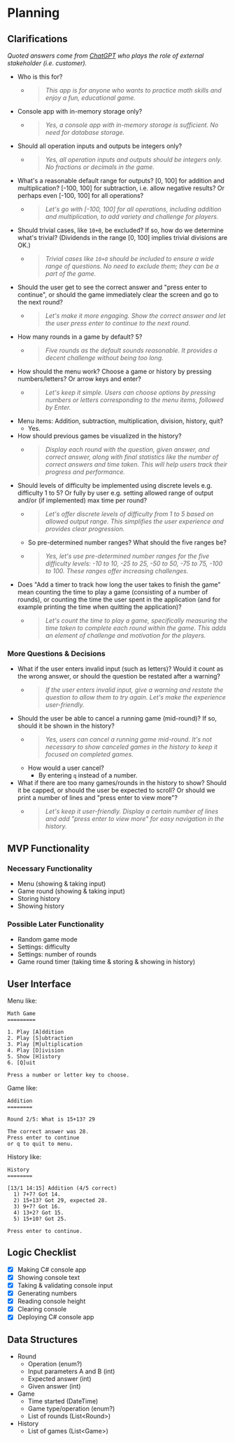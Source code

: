 # Planning

## Clarifications
*Quoted answers come from [ChatGPT](https://chat.openai.com/) who plays the role of external stakeholder (i.e. customer).*

- Who is this for?
  - >*This app is for anyone who wants to practice math skills and enjoy a fun, educational game.*
- Console app with in-memory storage only?
  - >*Yes, a console app with in-memory storage is sufficient. No need for database storage.*
- Should all operation inputs and outputs be integers only?
  - >*Yes, all operation inputs and outputs should be integers only. No fractions or decimals in the game.*
- What's a reasonable default range for outputs? [0, 100] for addition and multiplication? [-100, 100] for subtraction, i.e. allow negative results? Or perhaps even [-100, 100] for all operations?
  - >*Let's go with [-100, 100] for all operations, including addition and multiplication, to add variety and challenge for players.*
- Should trivial cases, like `10+0`, be excluded? If so, how do we determine what's trivial? (Dividends in the range [0, 100] implies trivial divisions are OK.)
  - >*Trivial cases like `10+0` should be included to ensure a wide range of questions. No need to exclude them; they can be a part of the game.*
- Should the user get to see the correct answer and "press enter to continue", or should the game immediately clear the screen and go to the next round?
  - >*Let's make it more engaging. Show the correct answer and let the user press enter to continue to the next round.*
- How many rounds in a game by default? 5?
  - >*Five rounds as the default sounds reasonable. It provides a decent challenge without being too long.*
- How should the menu work? Choose a game or history by pressing numbers/letters? Or arrow keys and enter?
  - >*Let's keep it simple. Users can choose options by pressing numbers or letters corresponding to the menu items, followed by Enter.*
- Menu items: Addition, subtraction, multiplication, division, history, quit?
  - Yes.
- How should previous games be visualized in the history?
  - >*Display each round with the question, given answer, and correct answer, along with final statistics like the number of correct answers and time taken. This will help users track their progress and performance.*
- Should levels of difficulty be implemented using discrete levels e.g. difficulty 1 to 5? Or fully by user e.g. setting allowed range of output and/or (if implemented) max time per round?
  - >*Let's offer discrete levels of difficulty from 1 to 5 based on allowed output range. This simplifies the user experience and provides clear progression.*
  - So pre-determined number ranges? What should the five ranges be?
  - >*Yes, let's use pre-determined number ranges for the five difficulty levels: -10 to 10, -25 to 25, -50 to 50, -75 to 75, -100 to 100. These ranges offer increasing challenges.*
- Does "Add a timer to track how long the user takes to finish the game" mean counting the time to play a game (consisting of a number of rounds), or counting the time the user spent in the application (and for example printing the time when quitting the application)?
  - >*Let's count the time to play a game, specifically measuring the time taken to complete each round within the game. This adds an element of challenge and motivation for the players.*

### More Questions & Decisions
- What if the user enters invalid input (such as letters)? Would it count as the wrong answer, or should the question be restated after a warning?
  - >*If the user enters invalid input, give a warning and restate the question to allow them to try again. Let's make the experience user-friendly.*
- Should the user be able to cancel a running game (mid-round)? If so, should it be shown in the history?
  - >*Yes, users can cancel a running game mid-round. It's not necessary to show canceled games in the history to keep it focused on completed games.*
  - How would a user cancel?
    - By entering `q` instead of a number.
- What if there are too many games/rounds in the history to show? Should it be capped, or should the user be expected to scroll? Or should we print a number of lines and "press enter to view more"?
  - >*Let's keep it user-friendly. Display a certain number of lines and add "press enter to view more" for easy navigation in the history.*

## MVP Functionality

### Necessary Functionality
- Menu (showing & taking input)
- Game round (showing & taking input)
- Storing history
- Showing history

### Possible Later Functionality
- Random game mode
- Settings: difficulty
- Settings: number of rounds
- Game round timer (taking time & storing & showing in history)

## User Interface
Menu like:
```text
Math Game
=========

1. Play [A]ddition
2. Play [S]ubtraction
3. Play [M]ultiplication
4. Play [D]ivision
5. Show [H]istory
6. [Q]uit

Press a number or letter key to choose.
```

Game like:
```text
Addition
========

Round 2/5: What is 15+13? 29

The correct answer was 28.
Press enter to continue
or q to quit to menu.
```

History like:
```text
History
========

[13/1 14:15] Addition (4/5 correct)
  1) 7+7? Got 14.
  2) 15+13? Got 29, expected 28.
  3) 9+7? Got 16.
  4) 13+2? Got 15.
  5) 15+10? Got 25.

Press enter to continue.
```

## Logic Checklist
- [x] Making C# console app
- [x] Showing console text
- [x] Taking & validating console input
- [x] Generating numbers
- [x] Reading console height
- [x] Clearing console
- [x] Deploying C# console app

## Data Structures
- Round
  - Operation (enum?)
  - Input parameters A and B (int)
  - Expected answer (int)
  - Given answer (int)
- Game
  - Time started (DateTime)
  - Game type/operation (enum?)
  - List of rounds (List\<Round\>)
- History
  - List of games (List\<Game\>)
